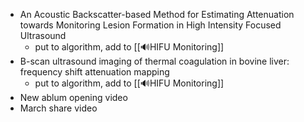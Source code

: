 - An Acoustic Backscatter-based Method for Estimating Attenuation towards Monitoring Lesion Formation in High Intensity Focused Ultrasound
	- put to algorithm, add to [[🔊HIFU Monitoring]]
- B-scan ultrasound imaging of thermal coagulation in bovine liver: frequency shift attenuation mapping
	- put to algorithm, add to [[🔊HIFU Monitoring]]
- New ablum opening video
- March share video
